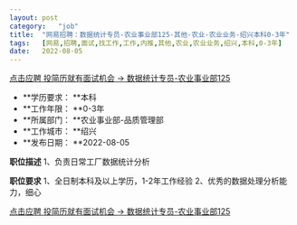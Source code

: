 ```yaml
---
layout:	post
category:	"job"
title:	"网易招聘：数据统计专员-农业事业部125-其他-农业-农业业务-绍兴本科0-3年"
tags:	[网易,招聘,面试,找工作,工作,内推,其他,农业,农业业务,绍兴,本科,0-3年]
date:	2022-08-05
---
```


[点击应聘 投简历就有面试机会 -> 数据统计专员-农业事业部125](http://mobile.bole.netease.com/bole/boleDetail?id=41771&employeeId=346f03c3cda5f04c&key=all)



- **学历要求： **本科
- **工作年限： **0-3年
- **所属部门： **农业事业部-品质管理部
- **工作城市： **绍兴
- **发布日期： **2022-08-05



**职位描述**
1、负责日常工厂数据统计分析



**职位要求**
1、全日制本科及以上学历，1-2年工作经验
2、优秀的数据处理分析能力，细心



[点击应聘 投简历就有面试机会 -> 数据统计专员-农业事业部125](http://mobile.bole.netease.com/bole/boleDetail?id=41771&employeeId=346f03c3cda5f04c&key=all)